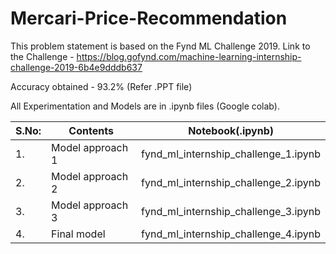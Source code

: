 # Mercari-Price-Recommendation

This problem statement is based on the Fynd ML Challenge 2019. Link to the Challenge - https://blog.gofynd.com/machine-learning-internship-challenge-2019-6b4e9dddb637

Accuracy obtained - 93.2% (Refer .PPT file)

All Experimentation and Models are in .ipynb files (Google colab). 

| S.No: | Contents  | Notebook(.ipynb) |
| ----  | --------- | ------------- |
| 1.    | Model approach 1|  fynd_ml_internship_challenge_1.ipynb |
| 2.    | Model approach 2|  fynd_ml_internship_challenge_2.ipynb |
| 3.    | Model approach 3|  fynd_ml_internship_challenge_3.ipynb |
| 4.    | Final model|  fynd_ml_internship_challenge_4.ipynb |



